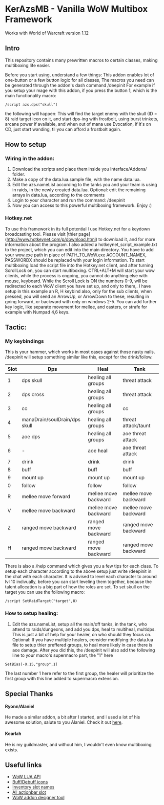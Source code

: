 # KerAzsMB - Vanilla WoW Multibox Framework

Works with World of Warcraft version 1.12

## Intro
This repository contains many prewritten macros to certain classes, making multiboxing life easier.

Before you start using, understand a few things:
This addon enables lot of one-button or a few button logic for all classes,
The macros you need can be generated through the addon's dash command /deepinit
For example if you setup your mage with this addon, if you press the button 1, which is the main functionality macro:
```
/script azs.dps("skull")
```
the following will happen:
This will find the target enemy with the skull (ID = 8) raid target icon on it, and start dps-ing with frostbolt, using burst trinkets, arcane power if available, and when out of mana use Evocation, if it's on CD, just start wanding, til you can afford a frostbolt again.

## How to setup
### Wiring in the addon:
1. Download the scripts and place them inside you Interface/Addons/ folder.
2. Make a copy of the data.lua.sample file, with the name data.lua.
3. Edit the azs.nameList according to the tanks you and your team is using in raids, in the newly created data.lua.
Optional: edit the remaining arrays in data.lua, according to the comments
3. Login to your character and run the command: /deepinit
4. Now you can access to this powerful multiboxing framework. Enjoy :)

### Hotkey.net
To use this framework in its full potential I use Hotkey.net for a keydown broadcasting tool.
Please visit [thier page] (http://www.hotkeynet.com/p/download.html) to download it, and for more information about the program.
I also added a hotkeynet_script_example.txt to the project, which you can edit into the main directory.
You have to add your wow.exe path in place of PATH_TO_WoW.exe
ACCOUNT_NAMEX, PASSWORDX should be replaced with your login information.
To start multiboxing load the script file into the Hotkey.net client, and after turning ScrollLock on, you can start multiboxing.
CTRL+ALT+M will start your wow clients, while the process is ongoing, you cannot do anything else with mouse, keyboard.
While the Scroll Lock is ON the numbers 0-9, will be redirected to each WoW client you have set up, and  only to them,.
I have setup in this example an R, H keybind also, only for the sub clients, when pressed, you will send an ArrowUp, or ArrowDown to these, resulting in going forward, or backward with only on windows 2-5.
You can add further key logic, like separate movement for mellee, and casters, or strafe for example with Numpad 4,6 keys.

## Tactic:

### My keybindings

This is your hammer, which works in most cases against those nasty nails.
/deepinit will setup something similar like this, except for the drink/follow.

| Slot | Dps | Heal | Tank |
| - | ----------------------------- | --------------------- | ------------------- |
| 1 | dps skull 					| healing all groups 	| threat attack |
| 2 | dps cross 					| healing all groups 	| threat attack |
| 3 | cc 							    | healing all groups 	| cc |
| 4 | manaDrain/soulDrain/dps skull | healing all groups 	| threat attack/taunt |
| 5 | aoe dps 						| healing all groups 	| aoe threat attack |
| 6 | - 							    | aoe heal 				    | aoe threat attack |
| 7 | drink 						  | drink 				      | drink |
| 8 | buff 							  | buff 					      | buff |
| 9 | mount up 						| mount up 				    | mount up |
| 0 | follow 						  | follow 				      | follow |
| R | mellee move forward 	| mellee move backward 	| mellee move backward |
| V | mellee move backward 	| mellee move backward 	| mellee move backward |
| Z | ranged move backward 	| ranged move backward 	| ranged move backward |
| H | ranged move backward 	| ranged move backward 	| ranged move backward |

There is also a /help command which gives you a few tips for each class.
To setup each character according to the above setup just write /deepinit in the chat with each character.
It is advised to level each character to around lvl 10 indivually, before you can start leveling them together,
because the talent allocation is a big part of how the roles are set.
To set skull on the target you can use the following macro:
```
/script SetRaidTarget("target",8)
```

### How to setup healing:
1. Edit the azs.nameList, setup all the main/off tanks, in the tank, who attend to raids/dungeons, and add you dps, heal to multiheal, multidps. This is just a bit of help for your healer, on who should they focus on.
Optional: If you have multiple healers, consider modifying the data.lua file to setup thier preffered groups, to heal more likely in case there is aoe damage.
After you did this, the /deepinit will also add the following line to your macro's supermacro part, the "1" here
```
SetBias(-0.15,"group",1)
```
The last number 1 here refer to the first group, the healer will prioritize the first group with this line added to supermacro extension.

## Special Thanks
#### Ryonn/Alaniel
He made a similar addon, a bit after I started, and I used a lot of his awesome solution, salute to you Alaniel. Check it out [here](https://github.com/Ryonn-0/ryn-multibox).
#### Kearlah
He is my guildmaster, and without him, I wouldn't even know multiboxing exists.

## Useful links
- [WoW LUA API](https://vanilla-wow.fandom.com/wiki/World_of_Warcraft_API)
- [Buff/Debuff icons](https://wowwiki.fandom.com/wiki/Queriable_buff_effects)
- [Inventory slot names](https://wowwiki.fandom.com/wiki/InventorySlotName)
- [All actionbar slot](https://wowwiki-archive.fandom.com/wiki/ActionSlot)
- [WoW addon designer tool](https://www.wowinterface.com/downloads/info4222-WoWUIDesigner.html)
